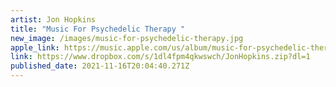 ```yaml
---
artist: Jon Hopkins
title: "Music For Psychedelic Therapy "
new_image: /images/music-for-psychedelic-therapy.jpg
apple_link: https://music.apple.com/us/album/music-for-psychedelic-therapy/1581582605
link: https://www.dropbox.com/s/1dl4fpm4qkwswch/JonHopkins.zip?dl=1
published_date: 2021-11-16T20:04:40.271Z
---
```

